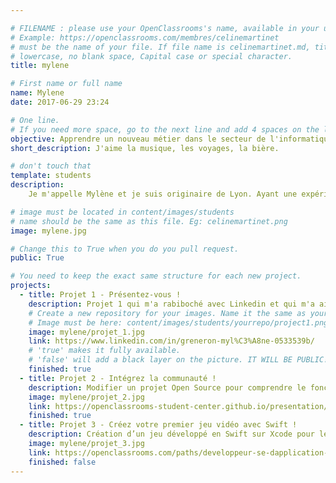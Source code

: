 ```yaml
---

# FILENAME : please use your OpenClassrooms's name, available in your url.
# Example: https://openclassrooms.com/membres/celinemartinet
# must be the name of your file. If file name is celinemartinet.md, title is celinemartinet.
# lowercase, no blank space, Capital case or special character.
title: mylene

# First name or full name
name: Mylene
date: 2017-06-29 23:24

# One line.
# If you need more space, go to the next line and add 4 spaces on the left, as in 'description'.
objective: Apprendre un nouveau métier dans le secteur de l'informatique.
short_description: J'aime la musique, les voyages, la bière.

# don't touch that
template: students
description:
    Je m'appelle Mylène et je suis originaire de Lyon. Ayant une expérience dans le monde de l'infographie côté print je suis ici pour apprendre un nouveau métier. J'ai donc commencé début juillet 2017 le parcours de développeur d'application (spécialité iOS). Je continue de travailler à côté.

# image must be located in content/images/students
# name should be the same as this file. Eg: celinemartinet.png
image: mylene.jpg

# Change this to True when you do you pull request.
public: True

# You need to keep the exact same structure for each new project.
projects:
  - title: Projet 1 - Présentez-vous !
    description: Projet 1 qui m'a rabiboché avec Linkedin et qui m'a aidé pour l'organisation de mes cours
    # Create a new repository for your images. Name it the same as your nickname and profile picture.
    # Image must be here: content/images/students/yourrepo/project1.png
    image: mylene/projet_1.jpg
    link: https://www.linkedin.com/in/greneron-myl%C3%A8ne-0533539b/
    # 'true' makes it fully available.
    # 'false' will add a black layer on the picture. IT WILL BE PUBLIC!
    finished: true
  - title: Projet 2 - Intégrez la communauté !
    description: Modifier un projet Open Source pour comprendre le fonctionnement de Git, de Github et des pull requests. 
    image: mylene/projet_2.jpg
    link: https://openclassrooms-student-center.github.io/presentation/students/mylene.html
    finished: true
  - title: Projet 3 - Créez votre premier jeu vidéo avec Swift !
    description: Création d’un jeu développé en Swift sur Xcode pour le prochain projet!
    image: mylene/projet_3.jpg
    link: https://openclassrooms.com/paths/developpeur-se-dapplication-ios
    finished: false
---
```

